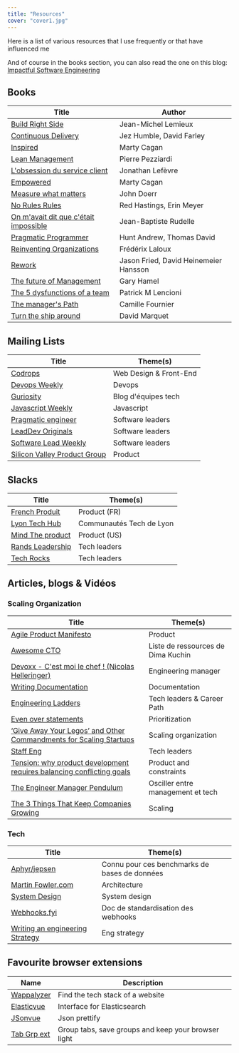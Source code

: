 ```yaml
---
title: "Resources"
cover: "cover1.jpg"
---
```


Here is a list of various resources that I use frequently or that have influenced me

And of course in the books section, you can also read the one on this blog: [Impactful Software Engineering](https://eventuallycoding.com/en/2023/02/impactful-software-engineering/)

## Books

| Title                                                                                                                    | Author                                |
|--------------------------------------------------------------------------------------------------------------------------|---------------------------------------|
| [Build Right Side](https://buildrightside.com/)                  | Jean-Michel Lemieux                   |
| [Continuous Delivery](https://www.amazon.fr/Continuous-Delivery-Reliable-Deployment-Automation/dp/0321601912)            | Jez Humble, David Farley              |
| [Inspired](https://www.amazon.fr/Inspired-Create-Tech-Products-Customers/dp/1119387507)                                  | Marty Cagan                           |
| [Lean Management](https://www.eyrolles.com/Entreprise/Livre/lean-management-9782212546385/)                              | Pierre Pezziardi                      |
| [L'obsession du service client](https://www.amazon.fr/Lobsession-service-client-start-up-lexp%C3%A9rience/dp/2100784927) | Jonathan Lefèvre                      |
| [Empowered](https://www.amazon.fr/Empowered-Ordinary-People-Extraordinary-Products/dp/111969129X)                        | Marty Cagan                           |
| [Measure what matters](https://www.amazon.fr/Measure-What-Matters-Google-Foundation/dp/0525536221)                       | John Doerr                            |
| [No Rules Rules](https://www.amazon.fr/No-Rules-Netflix-Culture-Reinvention/dp/0753553635)                               | 	Red Hastings, Erin Meyer             |
| [On m'avait dit que c'était impossible](https://www.amazon.fr/Jean-Baptiste-Rudelle/e/B00DVZSYDG)                        | Jean-Baptiste Rudelle                 | 
| [Pragmatic Programmer](https://www.amazon.fr/Pragmatic-Programmer-Journeyman-Master-ebook/dp/B003GCTQAE)                 | Hunt Andrew, Thomas David             | 
| [Reinventing Organizations](https://livre.fnac.com/a8843377/Frederic-Laloux-Reinventing-organizations)                   | Frédérix Laloux                       |
| [Rework](https://www.amazon.fr/Rework-Jason-Fried/dp/0307463745)                                                         | Jason Fried, David Heinemeier Hansson |
| [The future of Management](https://www.amazon.fr/The-Future-of-Management-Business-Leadership/dp/0307463745)             | Gary Hamel                            |
| [The 5 dysfunctions of a team](https://www.amazon.fr/Five-Dysfunctions-Team-Leadership-Fable/dp/0787960756)              | Patrick M Lencioni                    |
| [The manager's Path](https://www.amazon.fr/The-Managers-Path-Business-Leadership/dp/0307463745)                          | Camille Fournier                      |
| [Turn the ship around](https://www.amazon.fr/Turn-Ship-Around-Building-Breaking/dp/0241250943)                           | David Marquet                         |

## Mailing Lists

| Title                                                                | Theme(s)               |
|----------------------------------------------------------------------|------------------------|
| [Codrops](https://tympanus.net/codrops/newsletter/)                  | Web Design & Front-End |
| [Devops Weekly](https://www.devopsweekly.com/)                       | Devops                 |
| [Guriosity](https://guriosity.com/)                                  | Blog d'équipes tech    |
| [Javascript Weekly](https://javascriptweekly.com/)                   | Javascript             |
| [Pragmatic engineer](https://newsletter.pragmaticengineer.com/about) | Software leaders       |
| [LeadDev Originals](https://leaddev.com/)                            | Software leaders       |
| [Software Lead Weekly](https://softwareleadweekly.com/)              | Software leaders       |
| [Silicon Valley Product Group](https://www.svpg.com/articles/)       | Product                |

## Slacks

| Title                                                                            | Theme(s)                 |
|----------------------------------------------------------------------------------|--------------------------|
| [French Produit](https://www.frenchproduit.com/)                                 | Product (FR)             |
| [Lyon Tech Hub](https://www.lyontechhub.org/#!/a-propos)                         | Communautés Tech de Lyon |
| [Mind The product](https://www.mindtheproduct.com/)                              | Product  (US)            |
| [Rands Leadership](https://randsinrepose.com/welcome-to-rands-leadership-slack/) | Tech leaders             |
| [Tech Rocks](https://www.tech.rocks/)                                            | Tech leaders             |


## Articles, blogs & Vidéos 


### Scaling Organization

| Title                                                                                                                                                                | Theme(s)                           |
|----------------------------------------------------------------------------------------------------------------------------------------------------------------------|------------------------------------|
| [Agile Product Manifesto](https://d-pereira.com/the-agile-product-manifesto-is-born)                                                                                 | Product                            |
| [Awesome CTO](https://github.com/kuchin/awesome-cto)                                                                                                                 | Liste de ressources de Dima Kuchin |
| [Devoxx - C'est moi le chef ! (Nicolas Helleringer)](https://www.youtube.com/watch?v=vWARXoZrx10)                                                                    | Engineering manager                |
| [Writing Documentation](https://documentation.divio.com/)                                                                                                            | Documentation                      |
| [Engineering Ladders](http://www.engineeringladders.com/)                                                                                                            | Tech leaders & Career Path         |
| [Even over statements](https://medium.com/the-ready/even-overs-the-prioritization-tool-that-brings-your-strategy-to-life-e4f28f2949ac)                               | Prioritization                     |
| [‘Give Away Your Legos’ and Other Commandments for Scaling Startups](https://review.firstround.com/give-away-your-legos-and-other-commandments-for-scaling-startups) | Scaling organization               |
| [Staff Eng](https://staffeng.com/)                                                                                                                                   | Tech leaders                       |
| [Tension: why product development requires balancing conflicting goals](https://www.jpattonassociates.com/tension/)                                                  | Product and constraints            |
| [The Engineer Manager Pendulum](https://charity.wtf/2017/05/11/the-engineer-manager-pendulum/)                                                                       | Osciller entre management et tech  |
| [The 3 Things That Keep Companies Growing](https://hbr.org/2016/06/the-3-things-that-keep-companies-growing)                                                         | Scaling                            |

### Tech

| Title                                                                  | Theme(s)                                      |
|-------------------------------------------------------------------------|-----------------------------------------------|
| [Aphyr/jepsen](https://aphyr.com/)                                      | Connu pour ces benchmarks de bases de données |
| [Martin Fowler.com](https://martinfowler.com/)                          | Architecture                                  |
| [System Design](https://www.karanpratapsingh.com/courses/system-design) | System design                                 |
| [Webhooks.fyi](https://webhooks.fyi/)                                   | Doc de standardisation des webhooks           |
| [Writing an engineering Strategy](https://lethain.com/eng-strategies/)  | Eng strategy                                  | 



## Favourite browser extensions

| Name                                                                                                               | Description                                                                                                                      |
|--------------------------------------------------------------------------------------------------------------------|----------------------------------------------------------------------------------------------------------------------------------|
| [Wappalyzer](https://chrome.google.com/webstore/detail/wappalyzer-technology-pro/gppongmhjkpfnbhagpmjfkannfbllamg) | Find the tech stack of a website                                                                                                 |
| [Elasticvue](https://chrome.google.com/webstore/detail/elasticvue/hkedbapjpblbodpgbajblpnlpenaebaa)                | Interface for Elasticsearch                                                                                                      |
| [JSonvue](https://chrome.google.com/webstore/detail/jsonvue/chklaanhfefbnpoihckbnefhakgolnmc)                      | Json prettify                                                                                                                    |
| [Tab Grp ext](https://chrome.google.com/webstore/detail/tab-groups-extension/nplimhmoanghlebhdiboeellhgmgommi)     | Group tabs, save groups and keep your browser light |
